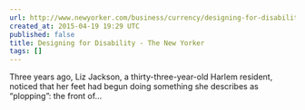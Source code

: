 ```yaml
---
url: http://www.newyorker.com/business/currency/designing-for-disability
created_at: 2015-04-19 19:29 UTC
published: false
title: Designing for Disability - The New Yorker
tags: []
---
```


Three years ago, Liz Jackson, a thirty-three-year-old Harlem resident, noticed that her feet had begun doing something she describes as “plopping”: the front of…
